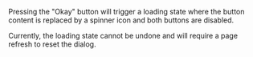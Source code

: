 Pressing the "Okay" button will trigger a loading state where the button content is replaced by a spinner icon and both buttons are disabled.

Currently, the loading state cannot be undone and will require a page refresh to reset the dialog.
